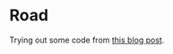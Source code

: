 # Road

Trying out some code from [this blog post](http://martindevans.me/game-development/2015/12/11/Procedural-Generation-For-Dummies-Roads/).